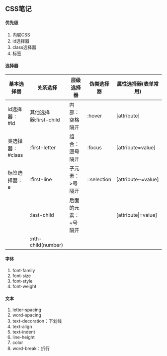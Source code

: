 ## CSS笔记

#### 优先级

1. 内联CSS
2. id选择器
3. class选择器
4. 标签

#### 选择器

| 基本选择器       | 关系选择               | 层级选择器          | 伪类选择器  | 属性选择器(表单常用) |
| ---------------- | ---------------------- | ------------------- | ----------- | -------------------- |
| id选择器：#id    | 其他选择器:first-child | 内部：空格隔开      | :hover      | [attribute]          |
| 类选择器：#class | :first-letter          | 组合：逗号隔开      | :focus      | [attribute=value]    |
| 标签选择器：a    | :first-line            | 子元素：>号隔开     | ::selection | [attribute~=value]   |
|                  | :last-child            | 后面的元素：+号隔开 |             | [attribute\|=value]  |
|                  | :nth-child(number)     |                     |             |                      |

#### 字体

1. font-family
2. font-size
3. font-style
4. font-weight

#### 文本

1. letter-spacing
2. word-spacing
3. text-decoration：下划线
4. text-align
5. text-indent
6. line-height
7. color
8. word-break：折行